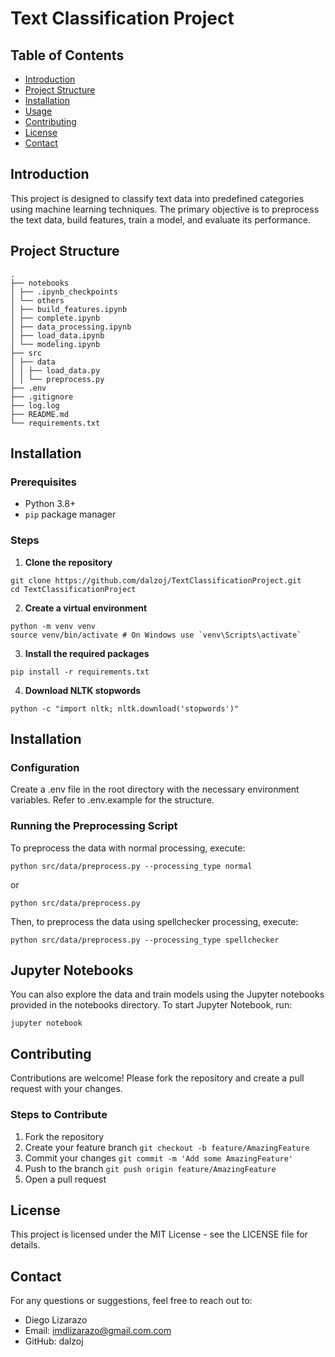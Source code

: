 
# Text Classification Project

## Table of Contents
- [Introduction](#introduction)
- [Project Structure](#project-structure)
- [Installation](#installation)
- [Usage](#usage)
- [Contributing](#contributing)
- [License](#license)
- [Contact](#contact)

## Introduction

This project is designed to classify text data into predefined categories using machine learning techniques. The primary objective is to preprocess the text data, build features, train a model, and evaluate its performance.

## Project Structure
```
.
├── notebooks
│ ├── .ipynb_checkpoints
│ └── others
│ ├── build_features.ipynb
│ ├── complete.ipynb
│ ├── data_processing.ipynb
│ ├── load_data.ipynb
│ └── modeling.ipynb
├── src
│ ├── data
│ │ ├── load_data.py
│ │ └── preprocess.py
├── .env
├── .gitignore
├── log.log
├── README.md
└── requirements.txt
```
  

## Installation

  

### Prerequisites
- Python 3.8+
-  `pip` package manager
 
### Steps
1.  **Clone the repository**
```
git clone https://github.com/dalzoj/TextClassificationProject.git
cd TextClassificationProject
```

2.  **Create a virtual environment**
```
python -m venv venv
source venv/bin/activate # On Windows use `venv\Scripts\activate`
```

3.  **Install the required packages**
```
pip install -r requirements.txt
```

4.  **Download NLTK stopwords**
```
python -c "import nltk; nltk.download('stopwords')"
```
  

## Installation

### Configuration
Create a .env file in the root directory with the necessary environment variables. Refer to .env.example for the structure.

### Running the Preprocessing Script
To preprocess the data with normal processing, execute:
```
python src/data/preprocess.py --processing_type normal
```
or
```
python src/data/preprocess.py
```
Then, to preprocess the data using spellchecker processing, execute:
```
python src/data/preprocess.py --processing_type spellchecker
```


## Jupyter Notebooks
You can also explore the data and train models using the Jupyter notebooks provided in the notebooks directory. To start Jupyter Notebook, run:
```
jupyter notebook
```

## Contributing
Contributions are welcome! Please fork the repository and create a pull request with your changes.

### Steps to Contribute
1. Fork the repository
2. Create your feature branch ```git checkout -b feature/AmazingFeature```
3. Commit your changes ```git commit -m 'Add some AmazingFeature'```
4. Push to the branch ```git push origin feature/AmazingFeature```
5. Open a pull request

  
  

## License
This project is licensed under the MIT License - see the LICENSE file for details.

  

## Contact
For any questions or suggestions, feel free to reach out to:
* Diego Lizarazo
* Email: imdlizarazo@gmail.com.com
* GitHub: dalzoj